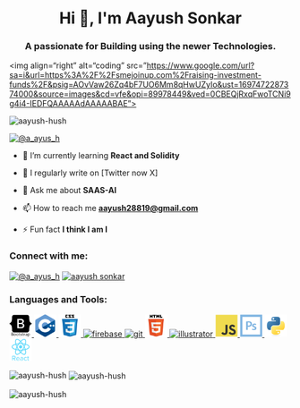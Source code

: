 

<h1 align="center">Hi 👋, I'm Aayush Sonkar</h1>
<h3 align="center">A passionate for Building using the newer Technologies.</h3>

<img align=“right” alt=“coding” src=”https://www.google.com/url?sa=i&url=https%3A%2F%2Fsmejoinup.com%2Fraising-investment-funds%2F&psig=AOvVaw26Zq4bF7UO6Mm8qHwUZyIo&ust=1697472287374000&source=images&cd=vfe&opi=89978449&ved=0CBEQjRxqFwoTCNi9g4i4-IEDFQAAAAAdAAAAABAE”>
<p align="left"> <img src="https://komarev.com/ghpvc/?username=aayush-hush&label=Profile%20views&color=0e75b6&style=flat" alt="aayush-hush" /> </p>

<p align="left"> <a href="https://twitter.com/@a_ayus_h" target="blank"><img src="https://img.shields.io/twitter/follow/@a_ayus_h?logo=twitter&style=for-the-badge" alt="@a_ayus_h" /></a> </p>

- 🌱 I’m currently learning **React and Solidity**

- 📝 I regularly write on [Twitter now X]

- 💬 Ask me about **SAAS-AI**

- 📫 How to reach me **aayush28819@gmail.com**

- ⚡ Fun fact **I think I am I**

<h3 align="left">Connect with me:</h3>
<p align="left">
<a href="https://twitter.com/@a_ayus_h" target="blank"><img align="center" src="https://raw.githubusercontent.com/rahuldkjain/github-profile-readme-generator/master/src/images/icons/Social/twitter.svg" alt="@a_ayus_h" height="30" width="40" /></a>
<a href="https://linkedin.com/in/aayush sonkar" target="blank"><img align="center" src="https://raw.githubusercontent.com/rahuldkjain/github-profile-readme-generator/master/src/images/icons/Social/linked-in-alt.svg" alt="aayush sonkar" height="30" width="40" /></a>
</p>

<h3 align="left">Languages and Tools:</h3>
<p align="left"> <a href="https://getbootstrap.com" target="_blank" rel="noreferrer"> <img src="https://raw.githubusercontent.com/devicons/devicon/master/icons/bootstrap/bootstrap-plain-wordmark.svg" alt="bootstrap" width="40" height="40"/> </a> <a href="https://www.w3schools.com/cpp/" target="_blank" rel="noreferrer"> <img src="https://raw.githubusercontent.com/devicons/devicon/master/icons/cplusplus/cplusplus-original.svg" alt="cplusplus" width="40" height="40"/> </a> <a href="https://www.w3schools.com/css/" target="_blank" rel="noreferrer"> <img src="https://raw.githubusercontent.com/devicons/devicon/master/icons/css3/css3-original-wordmark.svg" alt="css3" width="40" height="40"/> </a> <a href="https://firebase.google.com/" target="_blank" rel="noreferrer"> <img src="https://www.vectorlogo.zone/logos/firebase/firebase-icon.svg" alt="firebase" width="40" height="40"/> </a> <a href="https://git-scm.com/" target="_blank" rel="noreferrer"> <img src="https://www.vectorlogo.zone/logos/git-scm/git-scm-icon.svg" alt="git" width="40" height="40"/> </a> <a href="https://www.w3.org/html/" target="_blank" rel="noreferrer"> <img src="https://raw.githubusercontent.com/devicons/devicon/master/icons/html5/html5-original-wordmark.svg" alt="html5" width="40" height="40"/> </a> <a href="https://www.adobe.com/in/products/illustrator.html" target="_blank" rel="noreferrer"> <img src="https://www.vectorlogo.zone/logos/adobe_illustrator/adobe_illustrator-icon.svg" alt="illustrator" width="40" height="40"/> </a> <a href="https://developer.mozilla.org/en-US/docs/Web/JavaScript" target="_blank" rel="noreferrer"> <img src="https://raw.githubusercontent.com/devicons/devicon/master/icons/javascript/javascript-original.svg" alt="javascript" width="40" height="40"/> </a> <a href="https://www.photoshop.com/en" target="_blank" rel="noreferrer"> <img src="https://raw.githubusercontent.com/devicons/devicon/master/icons/photoshop/photoshop-line.svg" alt="photoshop" width="40" height="40"/> </a> <a href="https://www.python.org" target="_blank" rel="noreferrer"> <img src="https://raw.githubusercontent.com/devicons/devicon/master/icons/python/python-original.svg" alt="python" width="40" height="40"/> </a> <a href="https://reactjs.org/" target="_blank" rel="noreferrer"> <img src="https://raw.githubusercontent.com/devicons/devicon/master/icons/react/react-original-wordmark.svg" alt="react" width="40" height="40"/> </a> </p>

<p><img align="left" src="https://github-readme-stats.vercel.app/api/top-langs?username=aayush-hush&show_icons=true&locale=en&layout=compact" alt="aayush-hush" /></p>

<p>&nbsp;<img align="center" src="https://github-readme-stats.vercel.app/api?username=aayush-hush&show_icons=true&locale=en" alt="aayush-hush" /></p>

<p><img align="center" src="https://github-readme-streak-stats.herokuapp.com/?user=aayush-hush&" alt="aayush-hush" /></p>
